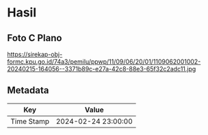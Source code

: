 # Hasil

## Foto C Plano

https://sirekap-obj-formc.kpu.go.id/74a3/pemilu/ppwp/11/09/06/20/01/1109062001002-20240215-164056--3371b89c-e27a-42c8-88e3-65f32c2adc11.jpg


## Metadata

| Key        | Value               |
| ---------- | ------------------- |
| Time Stamp | 2024-02-24 23:00:00 |




